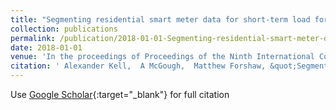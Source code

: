 ```yaml
---
title: "Segmenting residential smart meter data for short-term load forecasting"
collection: publications
permalink: /publication/2018-01-01-Segmenting-residential-smart-meter-data-for-short-term-load-forecasting
date: 2018-01-01
venue: 'In the proceedings of Proceedings of the Ninth International Conference on Future Energy Systems'
citation: ' Alexander Kell,  A McGough,  Matthew Forshaw, &quot;Segmenting residential smart meter data for short-term load forecasting.&quot; In the proceedings of Proceedings of the Ninth International Conference on Future Energy Systems, 2018.'
---
```

Use [Google Scholar](https://scholar.google.com/scholar?q=Segmenting+residential+smart+meter+data+for+short+term+load+forecasting){:target="_blank"} for full citation